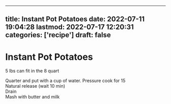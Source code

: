 
---
title: Instant Pot Potatoes
date: 2022-07-11 19:04:28
lastmod: 2022-07-17 12:20:31
categories: ['recipe']
draft: false
---


# Instant Pot Potatoes
5 lbs can fit in the 8 quart

Quarter and put with a cup of water. Pressure cook for 15  
Natural release (wait 10 min)  
Drain  
Mash with butter and milk

<!-- #public #recipe -->

<!-- {BearID:776DF90B-40BB-4236-855B-2F4990AEC59F-29888-000007047325D702} -->
